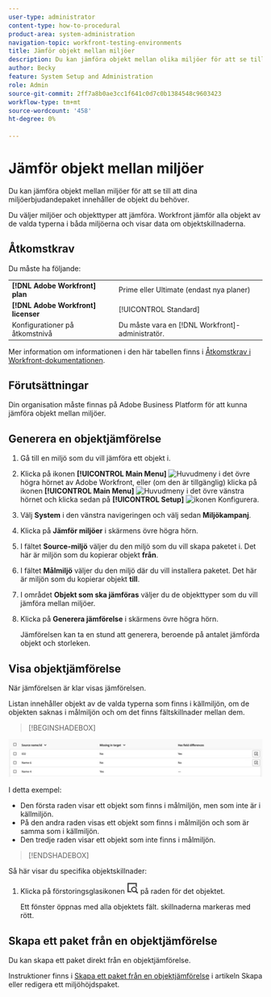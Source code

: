 ```yaml
---
user-type: administrator
content-type: how-to-procedural
product-area: system-administration
navigation-topic: workfront-testing-environments
title: Jämför objekt mellan miljöer
description: Du kan jämföra objekt mellan olika miljöer för att se till att dina miljöerbjudandepaket innehåller de objekt du behöver.
author: Becky
feature: System Setup and Administration
role: Admin
source-git-commit: 2ff7a8b0ae3cc1f641c0d7c0b1384548c9603423
workflow-type: tm+mt
source-wordcount: '458'
ht-degree: 0%

---
```


# Jämför objekt mellan miljöer

Du kan jämföra objekt mellan miljöer för att se till att dina miljöerbjudandepaket innehåller de objekt du behöver.

Du väljer miljöer och objekttyper att jämföra. Workfront jämför alla objekt av de valda typerna i båda miljöerna och visar data om objektskillnaderna.

## Åtkomstkrav

Du måste ha följande:

<table>
  <tr>
   <td><strong>[!DNL Adobe Workfront] plan</strong>
   </td>
   <td> Prime eller Ultimate (endast nya planer)
   </td>
  </tr>
  <tr>
   <td><strong>[!DNL Adobe Workfront] licenser</strong>
   </td>
   <td> [!UICONTROL Standard]
   </td>
  </tr>
   <tr>
   <td>Konfigurationer på åtkomstnivå
   </td>
   <td>Du måste vara en [!DNL Workfront]-administratör.
   </td>
  </tr>
</table>

Mer information om informationen i den här tabellen finns i [Åtkomstkrav i Workfront-dokumentationen](/help/quicksilver/administration-and-setup/add-users/access-levels-and-object-permissions/access-level-requirements-in-documentation.md).

## Förutsättningar

Din organisation måste finnas på Adobe Business Platform för att kunna jämföra objekt mellan miljöer.

## Generera en objektjämförelse

1. Gå till en miljö som du vill jämföra ett objekt i.
1. Klicka på ikonen **[!UICONTROL Main Menu]** ![Huvudmeny](/help/_includes/assets/main-menu-icon.png) i det övre högra hörnet av Adobe Workfront, eller (om den är tillgänglig) klicka på ikonen **[!UICONTROL Main Menu]** ![Huvudmeny](/help/_includes/assets/main-menu-icon-left-nav.png) i det övre vänstra hörnet och klicka sedan på **[!UICONTROL Setup]** ![ikonen Konfigurera](/help/_includes/assets/gear-icon-setup.png).
1. Välj **System** i den vänstra navigeringen och välj sedan **Miljökampanj**.
1. Klicka på **Jämför miljöer** i skärmens övre högra hörn.
1. I fältet **Source-miljö** väljer du den miljö som du vill skapa paketet i. Det här är miljön som du kopierar objekt **från**.
1. I fältet **Målmiljö** väljer du den miljö där du vill installera paketet. Det här är miljön som du kopierar objekt **till**.
1. I området **Objekt som ska jämföras** väljer du de objekttyper som du vill jämföra mellan miljöer.
1. Klicka på **Generera jämförelse** i skärmens övre högra hörn.

   Jämförelsen kan ta en stund att generera, beroende på antalet jämförda objekt och storleken.

## Visa objektjämförelse

När jämförelsen är klar visas jämförelsen.

Listan innehåller objekt av de valda typerna som finns i källmiljön, om de objekten saknas i målmiljön och om det finns fältskillnader mellan dem.

>[!BEGINSHADEBOX]

![Jämförelseexempel](assets/environment-promotion-comparison.png)

I detta exempel:

* Den första raden visar ett objekt som finns i målmiljön, men som inte är i källmiljön.
* På den andra raden visas ett objekt som finns i målmiljön och som är samma som i källmiljön.
* Den tredje raden visar ett objekt som inte finns i målmiljön.

>[!ENDSHADEBOX]

Så här visar du specifika objektskillnader:

1. Klicka på förstoringsglasikonen ![](assets/compare-icon.png) på raden för det objektet.

   Ett fönster öppnas med alla objektets fält. skillnaderna markeras med rött.

## Skapa ett paket från en objektjämförelse

Du kan skapa ett paket direkt från en objektjämförelse.

Instruktioner finns i [Skapa ett paket från en objektjämförelse](/help/quicksilver/administration-and-setup/set-up-workfront/workfront-testing-environments/environment-promotion-create-package.md#create-a-package-from-an-object-comparison) i artikeln Skapa eller redigera ett miljöhöjdspaket.
